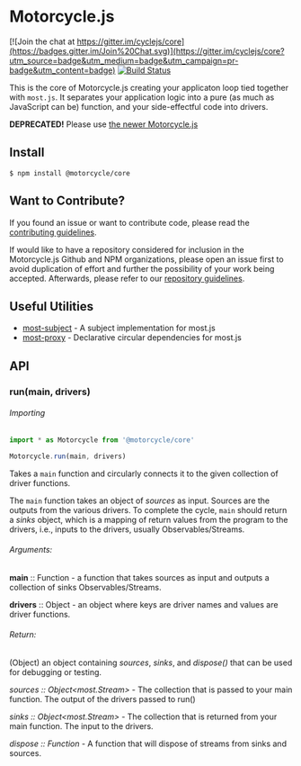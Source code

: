 # Motorcycle.js

[![Join the chat at https://gitter.im/cyclejs/core](https://badges.gitter.im/Join%20Chat.svg)](https://gitter.im/cyclejs/core?utm_source=badge&utm_medium=badge&utm_campaign=pr-badge&utm_content=badge) [![Build Status](https://travis-ci.org/motorcyclejs/core.svg?branch=develop)](https://travis-ci.org/motorcyclejs/core)

This is the core of Motorcycle.js creating your applicaton loop tied together with `most.js`.
It separates your application logic into a pure (as much as JavaScript can be) function, and your
side-effectful code into drivers.

**DEPRECATED!** Please use [the newer Motorcycle.js](https://github.com/motorcyclejs/motorcyclejs)

## Install
```
$ npm install @motorcycle/core
```

## Want to Contribute?

If you found an issue or want to contribute code, please read
the [contributing guidelines](CONTRIBUTING.md).

If would like to have a repository considered for inclusion in the
Motorcycle.js Github and NPM organizations, please open an issue first to avoid
duplication of effort and further the possibility of your work being accepted.
Afterwards, please refer to our [repository guidelines](REPOSITORIES.md).

## Useful Utilities
- [most-subject](https://github.com/mostjs-community/most-subject) - A subject
implementation for most.js
- [most-proxy](https://github.com/mostjs-community/most-proxy) - Declarative circular dependencies for most.js

## API

### run(main, drivers)

###### Importing
```js
import * as Motorcycle from '@motorcycle/core'

Motorcycle.run(main, drivers)

```

Takes a `main` function and circularly connects it to the given
collection of driver functions.

The `main` function takes an object of *sources* as input. Sources
are the outputs from the various drivers. To complete the cycle,
`main` should return a *sinks* object, which is a mapping
of return values from the program to the drivers, i.e., inputs
to the drivers, usually Observables/Streams.

###### Arguments:

**main** :: Function - a function that takes sources as input
and outputs a collection of sinks Observables/Streams.

**drivers** :: Object - an object where keys are driver names
and values are driver functions.

###### Return:

(Object) an object containing *sources*, *sinks*, and *dispose()* that
can be used for debugging or testing.

  *sources :: Object<most.Stream>* - The collection that is passed to your main function. The output of the drivers passed to run()

  *sinks :: Object<most.Stream>* - The collection that is returned from your main function. The input to the drivers.

  *dispose :: Function* - A function that will dispose of streams from sinks and sources.

[motorcycle-dom]: https://github.com/motorcyclejs/motorcycle-dom
[contributing]: https://github.com/motorcyclejs/motorcycle/blob/master/CONTRIBUTING.md

